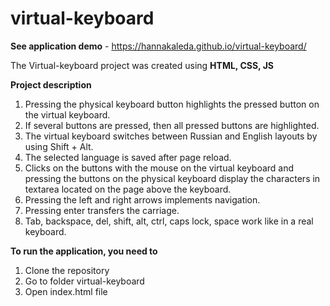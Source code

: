 # virtual-keyboard
**See application demo** - https://hannakaleda.github.io/virtual-keyboard/

The Virtual-keyboard project was created using **HTML, CSS, JS**

**Project description**
1. Pressing the physical keyboard button highlights the pressed button on the virtual keyboard.
2. If several buttons are pressed, then all pressed buttons are highlighted.
3. The virtual keyboard switches between Russian and English layouts by using Shift + Alt.
4. The selected language is saved after page reload.
5. Clicks on the buttons with the mouse on the virtual keyboard and pressing the buttons on the physical keyboard display the characters in textarea located on the page above the keyboard. 
6. Pressing the left and right arrows implements navigation.
7. Pressing enter transfers the carriage.
8. Tab, backspace, del, shift, alt, ctrl, caps lock, space work like in a real keyboard.

**To run the application, you need to**
1. Clone the repository
2. Go to folder virtual-keyboard
3. Open index.html file


